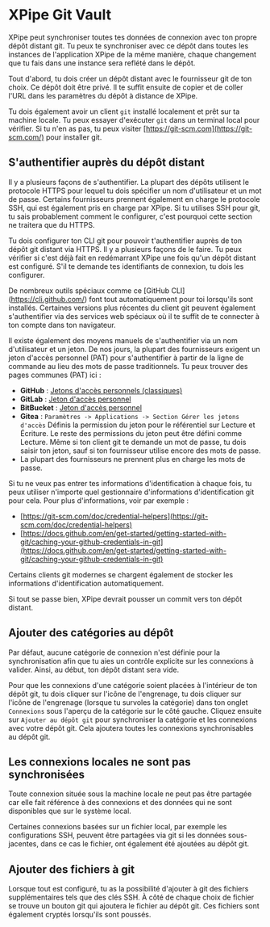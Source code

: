 # XPipe Git Vault

XPipe peut synchroniser toutes tes données de connexion avec ton propre dépôt distant git. Tu peux te synchroniser avec ce dépôt dans toutes les instances de l'application XPipe de la même manière, chaque changement que tu fais dans une instance sera reflété dans le dépôt.

Tout d'abord, tu dois créer un dépôt distant avec le fournisseur git de ton choix. Ce dépôt doit être privé.
Il te suffit ensuite de copier et de coller l'URL dans les paramètres du dépôt à distance de XPipe.

Tu dois également avoir un client `git` installé localement et prêt sur ta machine locale. Tu peux essayer d'exécuter `git` dans un terminal local pour vérifier.
Si tu n'en as pas, tu peux visiter [https://git-scm.com](https://git-scm.com/) pour installer git.

## S'authentifier auprès du dépôt distant

Il y a plusieurs façons de s'authentifier. La plupart des dépôts utilisent le protocole HTTPS pour lequel tu dois spécifier un nom d'utilisateur et un mot de passe.
Certains fournisseurs prennent également en charge le protocole SSH, qui est également pris en charge par XPipe.
Si tu utilises SSH pour git, tu sais probablement comment le configurer, c'est pourquoi cette section ne traitera que du HTTPS.

Tu dois configurer ton CLI git pour pouvoir t'authentifier auprès de ton dépôt git distant via HTTPS. Il y a plusieurs façons de le faire.
Tu peux vérifier si c'est déjà fait en redémarrant XPipe une fois qu'un dépôt distant est configuré.
S'il te demande tes identifiants de connexion, tu dois les configurer.

De nombreux outils spéciaux comme ce [GitHub CLI] (https://cli.github.com/) font tout automatiquement pour toi lorsqu'ils sont installés.
Certaines versions plus récentes du client git peuvent également s'authentifier via des services web spéciaux où il te suffit de te connecter à ton compte dans ton navigateur.

Il existe également des moyens manuels de s'authentifier via un nom d'utilisateur et un jeton.
De nos jours, la plupart des fournisseurs exigent un jeton d'accès personnel (PAT) pour s'authentifier à partir de la ligne de commande au lieu des mots de passe traditionnels.
Tu peux trouver des pages communes (PAT) ici :
- **GitHub** : [Jetons d'accès personnels (classiques)](https://github.com/settings/tokens)
- **GitLab** : [Jeton d'accès personnel](https://docs.gitlab.com/ee/user/profile/personal_access_tokens.html)
- **BitBucket** : [Jeton d'accès personnel](https://support.atlassian.com/bitbucket-cloud/docs/access-tokens/)
- **Gitea** : `Paramètres -> Applications -> Section Gérer les jetons d'accès`
Définis la permission du jeton pour le référentiel sur Lecture et Écriture. Le reste des permissions du jeton peut être défini comme Lecture.
Même si ton client git te demande un mot de passe, tu dois saisir ton jeton, sauf si ton fournisseur utilise encore des mots de passe.
- La plupart des fournisseurs ne prennent plus en charge les mots de passe.

Si tu ne veux pas entrer tes informations d'identification à chaque fois, tu peux utiliser n'importe quel gestionnaire d'informations d'identification git pour cela.
Pour plus d'informations, voir par exemple :
- [https://git-scm.com/doc/credential-helpers](https://git-scm.com/doc/credential-helpers)
- [https://docs.github.com/en/get-started/getting-started-with-git/caching-your-github-credentials-in-git](https://docs.github.com/en/get-started/getting-started-with-git/caching-your-github-credentials-in-git)

Certains clients git modernes se chargent également de stocker les informations d'identification automatiquement.

Si tout se passe bien, XPipe devrait pousser un commit vers ton dépôt distant.

## Ajouter des catégories au dépôt

Par défaut, aucune catégorie de connexion n'est définie pour la synchronisation afin que tu aies un contrôle explicite sur les connexions à valider.
Ainsi, au début, ton dépôt distant sera vide.

Pour que les connexions d'une catégorie soient placées à l'intérieur de ton dépôt git, tu dois cliquer sur l'icône de l'engrenage,
tu dois cliquer sur l'icône de l'engrenage (lorsque tu survoles la catégorie)
dans ton onglet `Connexions` sous l'aperçu de la catégorie sur le côté gauche.
Cliquez ensuite sur `Ajouter au dépôt git` pour synchroniser la catégorie et les connexions avec votre dépôt git.
Cela ajoutera toutes les connexions synchronisables au dépôt git.

## Les connexions locales ne sont pas synchronisées

Toute connexion située sous la machine locale ne peut pas être partagée car elle fait référence à des connexions et des données qui ne sont disponibles que sur le système local.

Certaines connexions basées sur un fichier local, par exemple les configurations SSH, peuvent être partagées via git si les données sous-jacentes, dans ce cas le fichier, ont également été ajoutées au dépôt git.

## Ajouter des fichiers à git

Lorsque tout est configuré, tu as la possibilité d'ajouter à git des fichiers supplémentaires tels que des clés SSH.
À côté de chaque choix de fichier se trouve un bouton git qui ajoutera le fichier au dépôt git.
Ces fichiers sont également cryptés lorsqu'ils sont poussés.
